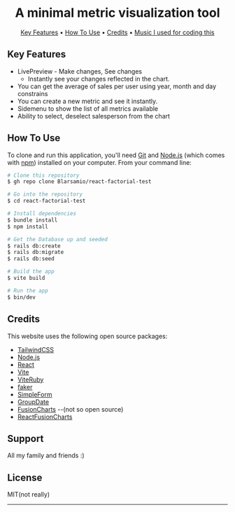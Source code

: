 <h1 align="center">A minimal metric visualization tool</h1>

<p align="center">
  <a href="#key-features">Key Features</a> •
  <a href="#how-to-use">How To Use</a> •
  <a href="#credits">Credits</a> •
  <a href="https://open.spotify.com/playlist/0B7DfeVTVGV5JVclOmv9f3?si=8070f76d5a7941d7">Music I used for coding this</a>
</p>


## Key Features

* LivePreview - Make changes, See changes
  - Instantly see your changes reflected in the chart.
* You can get the average of sales per user using year, month and day constrains
* You can create a new metric and see it instantly.
* Sidemenu to show the list of all metrics available
* Ability to select, deselect salesperson from the chart

## How To Use

To clone and run this application, you'll need [Git](https://git-scm.com) and [Node.js](https://nodejs.org/en/download/) (which comes with [npm](http://npmjs.com)) installed on your computer. From your command line:

```bash
# Clone this repository
$ gh repo clone Blarsamio/react-factorial-test

# Go into the repository
$ cd react-factorial-test

# Install dependencies
$ bundle install
$ npm install

# Get the Database up and seeded
$ rails db:create
$ rails db:migrate
$ rails db:seed

# Build the app 
$ vite build

# Run the app
$ bin/dev
```

## Credits

This website uses the following open source packages:

- [TailwindCSS](https://tailwindcss.com/)
- [Node.js](https://nodejs.org/)
- [React](https://es.reactjs.org/)
- [Vite](https://vitejs.dev/)
- [ViteRuby](https://vite-ruby.netlify.app/guide/rails.html)
- [faker](https://github.com/faker-ruby/faker)
- [SimpleForm](https://github.com/heartcombo/simple_form)
- [GroupDate](https://github.com/ankane/groupdate)
- [FusionCharts](https://www.fusioncharts.com/) --(not so open source)
- [ReactFusionCharts](https://www.npmjs.com/package/react-fusioncharts)

## Support 

All my family and friends :)

## License

MIT(not really)

---
